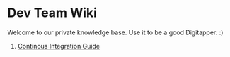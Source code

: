 # Dev Team Wiki
Welcome to our private knowledge base. Use it to be a good Digitapper. :)

1. [Continous Integration Guide](https://github.com/Digitapeu/wiki/blob/main/continous-integration.md)
